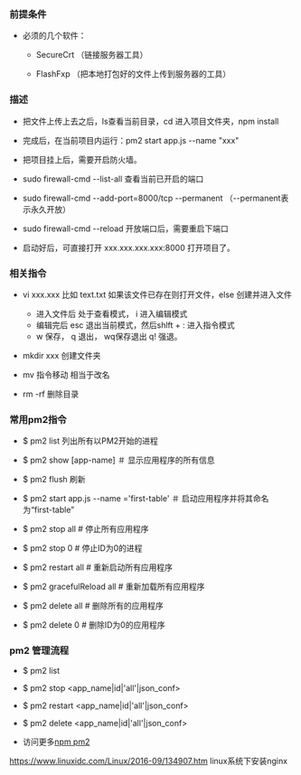 ### 前提条件
+ 必须的几个软件：

    - SecureCrt （链接服务器工具）

    - FlashFxp （把本地打包好的文件上传到服务器的工具）



### 描述

+ 把文件上传上去之后，ls查看当前目录，cd 进入项目文件夹，npm install

+ 完成后，在当前项目内运行：pm2 start app.js --name "xxx"

+ 把项目挂上后，需要开启防火墙。

+ sudo firewall-cmd --list-all  查看当前已开启的端口

+ sudo firewall-cmd --add-port=8000/tcp --permanent    （--permanent表示永久开放）

+ sudo firewall-cmd --reload 开放端口后，需要重启下端口

+ 启动好后，可直接打开 xxx.xxx.xxx.xxx:8000 打开项目了。

### 相关指令

+ vi xxx.xxx  比如 text.txt  如果该文件已存在则打开文件，else 创建并进入文件
    + 进入文件后 处于查看模式， i 进入编辑模式
    + 编辑完后 esc 退出当前模式，然后shlft + :  进入指令模式
    + w 保存， q 退出， wq保存退出 q! 强退。

+ mkdir xxx  创建文件夹    

+ mv 指令移动  相当于改名  

+ rm -rf 删除目录

### 常用pm2指令

+ $ pm2 list  列出所有以PM2开始的进程 

+ $ pm2 show [app-name]            ＃  显示应用程序的所有信息 

+ $ pm2 flush   刷新

+ $ pm2 start app.js --name ='first-table' ＃  启动应用程序并将其命名为“first-table”

+ $ pm2 stop all                  # 停止所有应用程序 

+ $ pm2 stop 0                    # 停止ID为0的进程 

+ $ pm2 restart all               # 重新启动所有应用程序  

+ $ pm2 gracefulReload all        # 重新加载所有应用程序 

+ $ pm2 delete all                # 删除所有的应用程序

+ $ pm2 delete 0                  # 删除ID为0的应用程序 

### pm2 管理流程

+ $ pm2 list

+ $ pm2 stop     <app_name|id|'all'|json_conf>

+ $ pm2 restart  <app_name|id|'all'|json_conf>

+ $ pm2 delete   <app_name|id|'all'|json_conf>

+ 访问更多[npm pm2](https://www.npmjs.com/package/pm2)

https://www.linuxidc.com/Linux/2016-09/134907.htm
linux系统下安装nginx
